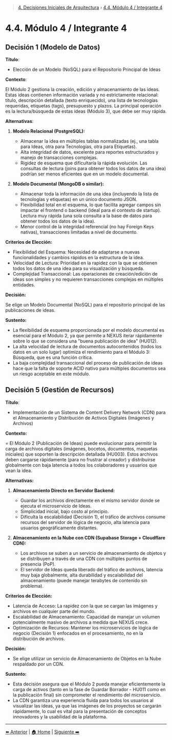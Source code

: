 > [4. Decisiones Iniciales de Arquitectura](../4.md) › [4.4. Módulo 4 / Integrante 4](4.4.md)

# 4.4. Módulo 4 / Integrante 4

## Decisión 1 (Modelo de Datos)

**Título**:

- Elección de un Modelo (NoSQL) para el Repositorio Principal de Ideas

**Contexto**:

El Módulo 2 gestiona la creación, edición y almacenamiento de las ideas. Estas ideas contienen información variada y no estrictamente relacional: título, descripción detallada (texto enriquecido), una lista de tecnologías requeridas, etiquetas (tags), presupuesto y plazos. La principal operación es la lectura/búsqueda de estas ideas (Módulo 3), que debe ser muy rápida.

**Alternativas**:

1. **Modelo Relacional (PostgreSQL):**
    - Almacenar la idea en múltiples tablas normalizadas (ej., una tabla para Ideas, otra para Tecnologías, otra para Etiquetas).
    - Alta integridad de datos, excelente para reportes estructurados y manejo de transacciones complejas.
    - Rigidez de esquema que dificultaría la rápida evolución. Las consultas de lectura (joins para obtener todos los datos de una idea) podrían ser menos eficientes que en un modelo documental.

2. **Modelo Documental (MongoDB o similar):**
    - Almacenar toda la información de una idea (incluyendo la lista de tecnologías y etiquetas) en un único documento JSON.
    - Flexibilidad total en el esquema, lo que facilita agregar campos sin impactar el frontend o backend (ideal para el contexto de startup). Lectura muy rápida (una sola consulta a la base de datos para obtener todos los datos de la idea).
    - Menor control de la integridad referencial (no hay Foreign Keys nativas), transacciones limitadas a nivel de documento.

**Criterios de Elección:**

- Flexibilidad del Esquema: Necesidad de adaptarse a nuevas funcionalidades y cambios rápidos en la estructura de la idea.
- Velocidad de Lectura: Prioridad en la rapidez con la que se obtienen todos los datos de una idea para su visualización y búsqueda.
- Complejidad Transaccional: Las operaciones de creación/edición de ideas son simples y no requieren transacciones complejas en múltiples entidades.

**Decisión:**

Se elige un Modelo Documental (NoSQL) para el repositorio principal de las publicaciones de ideas.

**Sustento:**

- La flexibilidad de esquema proporcionada por el modelo documental es esencial para el Módulo 2, ya que permite a NEXUS iterar rápidamente sobre lo que se considera una "buena publicación de idea" (HU012).
- La alta velocidad de lectura de documentos autocontenidos (todos los datos en un solo lugar) optimiza el rendimiento para el Módulo 3: Búsqueda, que es una función crítica.
- La baja complejidad transaccional del proceso de publicación de ideas hace que la falta de soporte ACID nativo para múltiples documentos sea un riesgo aceptable en este módulo.

## Decisión 5 (Gestión de Recursos)

**Título**:

- Implementación de un Sistema de Content Delivery Network (CDN) para el Almacenamiento y Distribución de Activos Digitales (Imágenes y Archivos)

**Contexto:**

= El Módulo 2 (Publicación de Ideas) puede evolucionar para permitir la carga de archivos digitales (imágenes, bocetos, documentos, maquetas iniciales) que soporten la descripción detallada (HU003). Estos archivos deben cargarse rápidamente (para no frustrar al creador) y distribuirse globalmente con baja latencia a todos los colaboradores y usuarios que vean la idea.

**Alternativas:**

1. **Almacenamiento Directo en Servidor Backend:**

    - Guardar los archivos directamente en el mismo servidor donde se ejecuta el microservicio de Ideas.
    - Simplicidad inicial, bajo costo al principio.
    - Dificulta la escalabilidad (Decisión 1), el tráfico de archivos consume recursos del servidor de lógica de negocio, alta latencia para usuarios geográficamente distantes.

2. **Almacenamiento en la Nube con CDN (Supabase Storage + Cloudflare CDN):**

    - Los archivos se suben a un servicio de almacenamiento de objetos y se distribuyen a través de una CDN con múltiples puntos de presencia (PoP).
    - El servidor de Ideas queda liberado del tráfico de archivos, latencia muy baja globalmente, alta durabilidad y escalabilidad del almacenamiento (puede manejar terabytes de contenido sin problema).

**Criterios de Elección:**

- Latencia de Acceso: La rapidez con la que se cargan las imágenes y archivos en cualquier parte del mundo.
- Escalabilidad de Almacenamiento: Capacidad de manejar un volumen potencialmente masivo de archivos a medida que NEXUS crece.
- Optimización de Recursos: Mantener los microservicios de lógica de negocio (Decisión 1) enfocados en el procesamiento, no en la distribución de archivos.

**Decisión:**

- Se elige utilizar un servicio de Almacenamiento de Objetos en la Nube respaldado por un CDN.

**Sustento:**

- Esta decisión asegura que el Módulo 2 pueda manejar eficientemente la carga de activos (tanto en la fase de Guardar Borrador - HU011 como en la publicación final) sin comprometer el rendimiento del microservicio.
- La CDN garantiza una experiencia fluida para todos los usuarios al visualizar las ideas, ya que las imágenes de los proyectos se cargarán rápidamente, lo cual es vital para la presentación de conceptos innovadores y la usabilidad de la plataforma.

---

[⬅️ Anterior](../4.3/4.3.md) | [🏠 Home](../../README.md) | [Siguiente ➡️](../4.5/4.5.md)